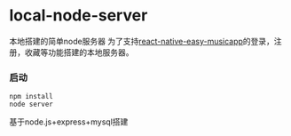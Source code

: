 # local-node-server
本地搭建的简单node服务器
为了支持[react-native-easy-musicapp]()的登录，注册，收藏等功能搭建的本地服务器。  
### 启动  
`npm install`  
`node server`  

基于node.js+express+mysql搭建
